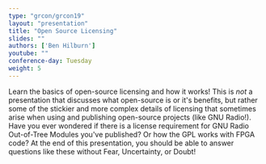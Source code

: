 ```yaml
---
type: "grcon/grcon19"
layout: "presentation"
title: "Open Source Licensing"
slides: ""
authors: ['Ben Hilburn']
youtube: ""
conference-day: Tuesday
weight: 5 
---
```

Learn the basics of open-source licensing and how it works! This is _not_ a presentation that discusses what open-source is or it's benefits, but rather some of the stickier and more complex details of licensing that sometimes arise when using and publishing open-source projects (like GNU Radio!). Have you ever wondered if there is a license requirement for GNU Radio Out-of-Tree Modules you've published? Or how the GPL works with FPGA code? At the end of this presentation, you should be able to answer questions like these without Fear, Uncertainty, or Doubt!
